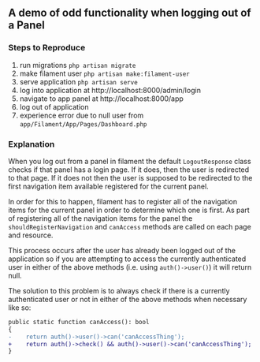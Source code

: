 ## A demo of odd functionality when logging out of a Panel

### Steps to Reproduce

1. run migrations `php artisan migrate`
2. make filament user `php artisan make:filament-user`
3. serve application `php artisan serve`
4. log into application at http://localhost:8000/admin/login
5. navigate to app panel at http://localhost:8000/app
6. log out of application
7. experience error due to null user from `app/Filament/App/Pages/Dashboard.php`

### Explanation

When you log out from a panel in filament the default `LogoutResponse` class checks if that panel has a login page. If it does, then the user is redirected to that page. If it does not then the user is supposed to be redirected to the first navigation item available registered for the current panel.

In order for this to happen, filament has to register all of the navigation items for the current panel in order to determine which one is first. As part of registering all of the navigation items for the panel the `shouldRegisterNavigation` and `canAccess` methods are called on each page and resource.

This process occurs after the user has already been logged out of the application so if you are attempting to access the currently authenticated user in either of the above methods (i.e. using `auth()->user()`) it will return null.

The solution to this problem is to always check if there is a currently authenticated user or not in either of the above methods when necessary like so:

```diff
public static function canAccess(): bool
{
-    return auth()->user()->can('canAccessThing');
+    return auth()->check() && auth()->user()->can('canAccessThing');
}
```
